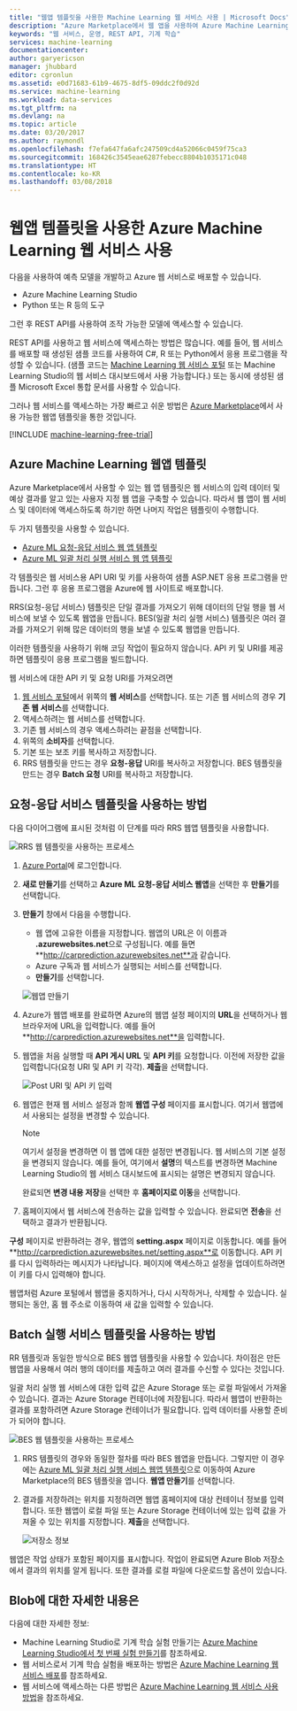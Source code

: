 ```yaml
---
title: "웹앱 템플릿을 사용한 Machine Learning 웹 서비스 사용 | Microsoft Docs"
description: "Azure Marketplace에서 웹 앱을 사용하여 Azure Machine Learning의 예측 웹 서비스를 사용합니다."
keywords: "웹 서비스, 운영, REST API, 기계 학습"
services: machine-learning
documentationcenter: 
author: garyericson
manager: jhubbard
editor: cgronlun
ms.assetid: e0d71683-61b9-4675-8df5-09ddc2f0d92d
ms.service: machine-learning
ms.workload: data-services
ms.tgt_pltfrm: na
ms.devlang: na
ms.topic: article
ms.date: 03/20/2017
ms.author: raymondl
ms.openlocfilehash: f7efa647fa6afc247509cd4a52066c0459f75ca3
ms.sourcegitcommit: 168426c3545eae6287febecc8804b1035171c048
ms.translationtype: HT
ms.contentlocale: ko-KR
ms.lasthandoff: 03/08/2018
---
```

# <a name="consume-an-azure-machine-learning-web-service-by-using-a-web-app-template"></a>웹앱 템플릿을 사용한 Azure Machine Learning 웹 서비스 사용

다음을 사용하여 예측 모델을 개발하고 Azure 웹 서비스로 배포할 수 있습니다.
- Azure Machine Learning Studio
- Python 또는 R 등의 도구 

그런 후 REST API를 사용하여 조작 가능한 모델에 액세스할 수 있습니다.

REST API를 사용하고 웹 서비스에 액세스하는 방법은 많습니다. 예를 들어, 웹 서비스를 배포할 때 생성된 샘플 코드를 사용하여 C#, R 또는 Python에서 응용 프로그램을 작성할 수 있습니다. (샘플 코드는 [Machine Learning 웹 서비스 포털](https://services.azureml.net/quickstart) 또는 Machine Learning Studio의 웹 서비스 대시보드에서 사용 가능합니다.) 또는 동시에 생성된 샘플 Microsoft Excel 통합 문서를 사용할 수 있습니다.

그러나 웹 서비스를 액세스하는 가장 빠르고 쉬운 방법은 [Azure Marketplace](https://azure.microsoft.com/marketplace/web-applications/all/)에서 사용 가능한 웹앱 템플릿을 통한 것입니다.

[!INCLUDE [machine-learning-free-trial](../../../includes/machine-learning-free-trial.md)]

## <a name="azure-machine-learning-web-app-templates"></a>Azure Machine Learning 웹앱 템플릿
Azure Marketplace에서 사용할 수 있는 웹 앱 템플릿은 웹 서비스의 입력 데이터 및 예상 결과를 알고 있는 사용자 지정 웹 앱을 구축할 수 있습니다. 따라서 웹 앱이 웹 서비스 및 데이터에 액세스하도록 하기만 하면 나머지 작업은 템플릿이 수행합니다.

두 가지 템플릿을 사용할 수 있습니다.

* [Azure ML 요청-응답 서비스 웹 앱 템플릿](https://azure.microsoft.com/marketplace/partners/microsoft/azuremlaspnettemplateforrrs/)
* [Azure ML 일괄 처리 실행 서비스 웹 앱 템플릿](https://azure.microsoft.com/marketplace/partners/microsoft/azuremlbeswebapptemplate/)

각 템플릿은 웹 서비스용 API URI 및 키를 사용하여 샘플 ASP.NET 응용 프로그램을 만듭니다. 그런 후 응용 프로그램을 Azure에 웹 사이트로 배포합니다. 

RRS(요청-응답 서비스) 템플릿은 단일 결과를 가져오기 위해 데이터의 단일 행을 웹 서비스에 보낼 수 있도록 웹앱을 만듭니다. BES(일괄 처리 실행 서비스) 템플릿은 여러 결과를 가져오기 위해 많은 데이터의 행을 보낼 수 있도록 웹앱을 만듭니다.

이러한 템플릿을 사용하기 위해 코딩 작업이 필요하지 않습니다. API 키 및 URI를 제공하면 템플릿이 응용 프로그램을 빌드합니다.

웹 서비스에 대한 API 키 및 요청 URI를 가져오려면

1. [웹 서비스 포털](https://services.azureml.net/quickstart)에서 위쪽의 **웹 서비스**를 선택합니다. 또는 기존 웹 서비스의 경우 **기존 웹 서비스**를 선택합니다.
2. 액세스하려는 웹 서비스를 선택합니다.
3. 기존 웹 서비스의 경우 액세스하려는 끝점을 선택합니다.
4. 위쪽의 **소비자**를 선택합니다.
5. 기본 또는 보조 키를 복사하고 저장합니다.
6. RRS 템플릿을 만드는 경우 **요청-응답** URI를 복사하고 저장합니다. BES 템플릿을 만드는 경우 **Batch 요청** URI를 복사하고 저장합니다.


## <a name="how-to-use-the-request-response-service-template"></a>요청-응답 서비스 템플릿을 사용하는 방법
다음 다이어그램에 표시된 것처럼 이 단계를 따라 RRS 웹앱 템플릿을 사용합니다.

![RRS 웹 템플릿을 사용하는 프로세스][image1]


<!--    ![API Key][image3] -->

<!-- This value will look like this:
   
        https://ussouthcentral.services.azureml.net/workspaces/<workspace-id>/services/<service-id>/execute?api-version=2.0&details=true
   
    ![Request URI][image4] -->

1. [Azure Portal](https://portal.azure.com)에 로그인합니다.
2. **새로 만들기**를 선택하고 **Azure ML 요청-응답 서비스 웹앱**을 선택한 후 **만들기**를 선택합니다. 
3. **만들기** 창에서 다음을 수행합니다.
   
   * 웹 앱에 고유한 이름을 지정합니다. 웹앱의 URL은 이 이름과 **.azurewebsites.net**으로 구성됩니다. 예를 들면 **http://carprediction.azurewebsites.net**과 같습니다.
   * Azure 구독과 웹 서비스가 실행되는 서비스를 선택합니다.
   * **만들기**를 선택합니다.
     
   ![웹앱 만들기][image5]

4. Azure가 웹앱 배포를 완료하면 Azure의 웹앱 설정 페이지의 **URL**을 선택하거나 웹 브라우저에 URL을 입력합니다. 예를 들어 **http://carprediction.azurewebsites.net**을 입력합니다.
5. 웹앱을 처음 실행할 때 **API 게시 URL** 및 **API 키**를 요청합니다. 이전에 저장한 값을 입력합니다(요청 URI 및 API 키 각각). **제출**을 선택합니다.
     
   ![Post URI 및 API 키 입력][image6]

6. 웹앱은 현재 웹 서비스 설정과 함께 **웹앱 구성** 페이지를 표시합니다. 여기서 웹앱에서 사용되는 설정을 변경할 수 있습니다.
   
   > [!NOTE]
   > 여기서 설정을 변경하면 이 웹 앱에 대한 설정만 변경됩니다. 웹 서비스의 기본 설정을 변경되지 않습니다. 예를 들어, 여기에서 **설명**의 텍스트를 변경하면 Machine Learning Studio의 웹 서비스 대시보드에 표시되는 설명은 변경되지 않습니다.
   > 
   > 
   
    완료되면 **변경 내용 저장**을 선택한 후 **홈페이지로 이동**을 선택합니다.

7. 홈페이지에서 웹 서비스에 전송하는 값을 입력할 수 있습니다. 완료되면 **전송**을 선택하고 결과가 반환됩니다.

**구성** 페이지로 반환하려는 경우, 웹앱의 **setting.aspx** 페이지로 이동합니다. 예를 들어 **http://carprediction.azurewebsites.net/setting.aspx**로 이동합니다. API 키를 다시 입력하라는 메시지가 나타납니다. 페이지에 액세스하고 설정을 업데이트하려면 이 키를 다시 입력해야 합니다.

웹앱처럼 Azure 포털에서 웹앱을 중지하거나, 다시 시작하거나, 삭제할 수 있습니다. 실행되는 동안, 홈 웹 주소로 이동하여 새 값을 입력할 수 있습니다.

## <a name="how-to-use-the-batch-execution-service-template"></a>Batch 실행 서비스 템플릿을 사용하는 방법
RR 템플릿과 동일한 방식으로 BES 웹앱 템플릿을 사용할 수 있습니다. 차이점은 만든 웹앱을 사용해서 여러 행의 데이터를 제출하고 여러 결과를 수신할 수 있다는 것입니다.

일괄 처리 실행 웹 서비스에 대한 입력 값은 Azure Storage 또는 로컬 파일에서 가져올 수 있습니다. 결과는 Azure Storage 컨테이너에 저장됩니다. 따라서 웹앱이 반환하는 결과를 포함하려면 Azure Storage 컨테이너가 필요합니다. 입력 데이터를 사용할 준비가 되어야 합니다.

![BES 웹 템플릿을 사용하는 프로세스][image2]

1. RRS 템플릿의 경우와 동일한 절차를 따라 BES 웹앱을 만듭니다. 그렇지만 이 경우에는 [Azure ML 일괄 처리 실행 서비스 웹앱 템플릿](https://azure.microsoft.com/marketplace/partners/microsoft/azuremlbeswebapptemplate/)으로 이동하여 Azure Marketplace의 BES 템플릿을 엽니다. **웹앱 만들기**를 선택합니다.

2. 결과를 저장하려는 위치를 지정하려면 웹앱 홈페이지에 대상 컨테이너 정보를 입력합니다. 또한 웹앱이 로컬 파일 또는 Azure Storage 컨테이너에 있는 입력 값을 가져올 수 있는 위치를 지정합니다.
   **제출**을 선택합니다.
   
   ![저장소 정보][image7]

웹앱은 작업 상태가 포함된 페이지를 표시합니다. 작업이 완료되면 Azure Blob 저장소에서 결과의 위치를 알게 됩니다. 또한 결과를 로컬 파일에 다운로드할 옵션이 있습니다.

## <a name="for-more-information"></a>Blob에 대한 자세한 내용은
다음에 대한 자세한 정보:

* Machine Learning Studio로 기계 학습 실험 만들기는 [Azure Machine Learning Studio에서 첫 번째 실험 만들기](create-experiment.md)를 참조하세요.
* 웹 서비스로서 기계 학습 실험을 배포하는 방법은 [Azure Machine Learning 웹 서비스 배포](publish-a-machine-learning-web-service.md)를 참조하세요.
* 웹 서비스에 액세스하는 다른 방법은 [Azure Machine Learning 웹 서비스 사용 방법](consume-web-services.md)을 참조하세요.

[image1]: media/consume-web-service-with-web-app-template/rrs-web-template-flow.png
[image2]: media/consume-web-service-with-web-app-template/bes-web-template-flow.png
[image3]: media/consume-web-service-with-web-app-template/api-key.png
[image4]: media/consume-web-service-with-web-app-template/post-uri.png
[image5]: media/consume-web-service-with-web-app-template/create-web-app.png
[image6]: media/consume-web-service-with-web-app-template/web-service-info.png
[image7]: media/consume-web-service-with-web-app-template/storage.png
